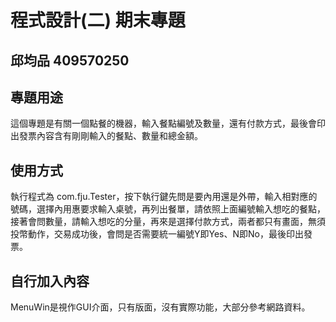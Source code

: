 # 程式設計(二) 期末專題
## 邱均品 409570250 

## 專題用途
這個專題是有關一個點餐的機器，輸入餐點編號及數量，還有付款方式，最後會印出發票內容含有剛剛輸入的餐點、數量和總金額。

## 使用方式
執行程式為 com.fju.Tester，按下執行鍵先問是要內用還是外帶，輸入相對應的號碼，選擇內用惠要求輸入桌號，再列出餐單，請依照上面編號輸入想吃的餐點，接著會問數量，請輸入想吃的分量，再來是選擇付款方式，兩者都只有畫面，無須投幣動作，交易成功後，會問是否需要統一編號Y即Yes、N即No，最後印出發票。

## 自行加入內容
MenuWin是視作GUI介面，只有版面，沒有實際功能，大部分參考網路資料。
